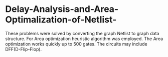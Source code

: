 # Delay-Analysis-and-Area-Optimalization-of-Netlist-
These problems were solved by converting the graph Netlist to graph data structure. For Area optimization heuristic algorithm was employed. The Area optimization works quickly up to 500 gates. The circuits may include DFF(D-Flip-Flop).
